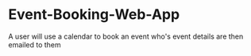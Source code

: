 # Event-Booking-Web-App
A user will use a calendar to book an event who's event details are then emailed to them

